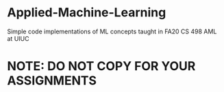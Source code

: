 # Applied-Machine-Learning
Simple code implementations of ML concepts taught in FA20 CS 498 AML at UIUC

# NOTE: DO NOT COPY FOR YOUR ASSIGNMENTS
